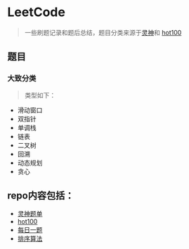 # LeetCode

> 一些刷题记录和题后总结，题目分类来源于[灵神](https://leetcode.cn/u/endlesscheng/)和 [hot100](https://leetcode.cn/studyplan/top-100-liked/)

## 题目

### 大致分类
> 类型如下：
- 滑动窗口
- 双指针
- 单调栈
- 链表
- 二叉树
- 回溯
- 动态规划
- 贪心

## repo内容包括：
- [灵神题单](/灵茶山艾府/readme.md)
- [hot100](/hot100/readme.md)
- [每日一题](/daily/readme.md)
- [排序算法](/sort/readme.md)